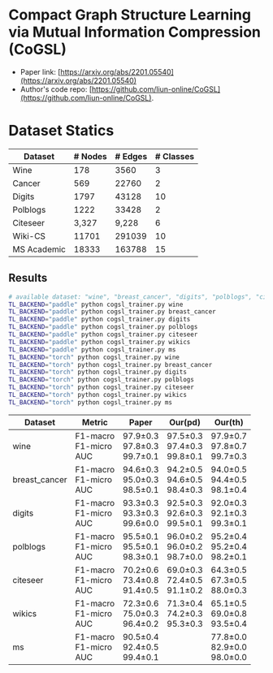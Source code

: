 # Compact Graph Structure Learning via Mutual Information Compression (CoGSL)

- Paper link: [https://arxiv.org/abs/2201.05540](https://arxiv.org/abs/2201.05540)
- Author's code repo: [https://github.com/liun-online/CoGSL](https://github.com/liun-online/CoGSL).

# Dataset Statics

| Dataset      | # Nodes | # Edges | # Classes |
|--------------|---------|---------|-----------|
| Wine         | 178     | 3560    | 3         |
| Cancer       | 569     | 22760   | 2         |
| Digits       | 1797    | 43128   | 10        |
| Polblogs     | 1222    | 33428   | 2         |
| Citeseer     | 3,327   | 9,228   | 6         |
| Wiki-CS      | 11701   | 291039  | 10        |
| MS  Academic | 18333   | 163788  | 15        |


Results
-------

```bash
# available dataset: "wine", "breast_cancer", "digits", "polblogs", "citeseer", "wikics", "ms"
TL_BACKEND="paddle" python cogsl_trainer.py wine
TL_BACKEND="paddle" python cogsl_trainer.py breast_cancer
TL_BACKEND="paddle" python cogsl_trainer.py digits
TL_BACKEND="paddle" python cogsl_trainer.py polblogs
TL_BACKEND="paddle" python cogsl_trainer.py citeseer
TL_BACKEND="paddle" python cogsl_trainer.py wikics
TL_BACKEND="paddle" python cogsl_trainer.py ms
TL_BACKEND="torch" python cogsl_trainer.py wine
TL_BACKEND="torch" python cogsl_trainer.py breast_cancer
TL_BACKEND="torch" python cogsl_trainer.py digits
TL_BACKEND="torch" python cogsl_trainer.py polblogs
TL_BACKEND="torch" python cogsl_trainer.py citeseer
TL_BACKEND="torch" python cogsl_trainer.py wikics
TL_BACKEND="torch" python cogsl_trainer.py ms


```

| Dataset       | Metric                        | Paper                              | Our(pd)                            | Our(th)                            |
|---------------|-------------------------------|------------------------------------|------------------------------------|------------------------------------|
| wine          | F1-macro<br/>F1-micro<br/>AUC | 97.9±0.3<br/>97.8±0.3<br/>99.7±0.1 | 97.5±0.3<br/>97.4±0.3<br/>99.8±0.1 | 97.9±0.7<br/>97.8±0.7<br/>99.7±0.3 |
| breast_cancer | F1-macro<br/>F1-micro<br/>AUC | 94.6±0.3<br/>95.0±0.3<br/>98.5±0.1 | 94.2±0.5<br/>94.6±0.5<br/>98.4±0.3 | 94.0±0.5<br/>94.4±0.5<br/>98.1±0.4 |
| digits        | F1-macro<br/>F1-micro<br/>AUC | 93.3±0.3<br/>93.3±0.3<br/>99.6±0.0 | 92.5±0.3<br/>92.6±0.3<br/>99.5±0.1 | 92.0±0.3<br/>92.1±0.3<br/>99.3±0.1 |
| polblogs      | F1-macro<br/>F1-micro<br/>AUC | 95.5±0.1<br/>95.5±0.1<br/>98.3±0.1 | 96.0±0.2<br/>96.0±0.2<br/>98.7±0.0 | 95.2±0.4<br/>95.2±0.4<br/>98.2±0.1 |
| citeseer      | F1-macro<br/>F1-micro<br/>AUC | 70.2±0.6<br/>73.4±0.8<br/>91.4±0.5 | 69.0±0.3<br/>72.4±0.5<br/>91.1±0.2 | 64.3±0.5<br/>67.3±0.5<br/>88.0±0.3 |
| wikics        | F1-macro<br/>F1-micro<br/>AUC | 72.3±0.6<br/>75.0±0.3<br/>96.4±0.2 | 71.3±0.4<br/>74.2±0.3<br/>95.3±0.3 | 65.1±0.5<br/>69.0±0.8<br/>93.5±0.4 |
| ms            | F1-macro<br/>F1-micro<br/>AUC | 90.5±0.4<br/>92.4±0.5<br/>99.4±0.1 |                                    | 77.8±0.0<br/>82.9±0.0<br/>98.0±0.0         |
